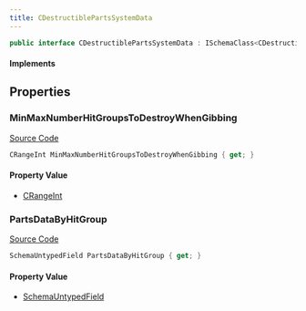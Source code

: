 ```yaml
---
title: CDestructiblePartsSystemData
---
```


```csharp
public interface CDestructiblePartsSystemData : ISchemaClass<CDestructiblePartsSystemData>, ISchemaField, ISchemaClass, INativeHandle
```

#### Implements

## Properties

### MinMaxNumberHitGroupsToDestroyWhenGibbing

[Source Code](https://github.com/swiftly-solution/swiftlys2/blob/beta/managed/src/SwiftlyS2.Generated/Schemas/Interfaces/CDestructiblePartsSystemData.cs#L19)

```csharp
CRangeInt MinMaxNumberHitGroupsToDestroyWhenGibbing { get; }
```

#### Property Value

- [CRangeInt](/docs/api/shared/schemadefinitions/crangeint)

### PartsDataByHitGroup

[Source Code](https://github.com/swiftly-solution/swiftlys2/blob/beta/managed/src/SwiftlyS2.Generated/Schemas/Interfaces/CDestructiblePartsSystemData.cs#L17)

```csharp
SchemaUntypedField PartsDataByHitGroup { get; }
```

#### Property Value

- [SchemaUntypedField](/docs/api/shared/schemas/schemauntypedfield)


